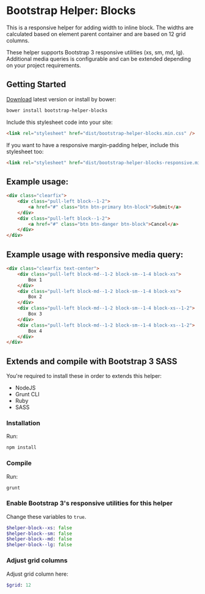 # Bootstrap Helper: Blocks

This is a responsive helper for adding width to inline block. The widths are calculated based on element parent container and are based on 12 grid columns.

These helper supports Bootstrap 3 responsive utilities (xs, sm, md, lg). Additional media queries is configurable and can be extended depending on your project requirements.

## Getting Started

[Download](https://github.com/syaifulsz/bootstrap-helper-blocks/releases) latest version or install by bower:

```sh
bower install bootstrap-helper-blocks
```

Include this stylesheet code into your site:

```html
<link rel="stylesheet" href="dist/bootstrap-helper-blocks.min.css" />
```

If you want to have a responsive margin-padding helper, include this stylesheet too:

```html
<link rel="stylesheet" href="dist/bootstrap-helper-blocks-responsive.min.css" />
```

## Example usage:

```html
<div class="clearfix">
    <div class="pull-left block--1-2">
        <a href="#" class="btn btn-primary btn-block">Submit</a>
    </div>
    <div class="pull-left block--1-2">
        <a href="#" class="btn btn-danger btn-block">Cancel</a>
    </div>
</div>
```

## Example usage with responsive media query:

```html
<div class="clearfix text-center">
    <div class="pull-left block-md--1-2 block-sm--1-4 block-xs">
        Box 1
    </div>
    <div class="pull-left block-md--1-2 block-sm--1-4 block-xs">
        Box 2
    </div>
    <div class="pull-left block-md--1-2 block-sm--1-4 block-xs--1-2">
        Box 3
    </div>
    <div class="pull-left block-md--1-2 block-sm--1-4 block-xs--1-2">
        Box 4
    </div>
</div>
```

## Extends and compile with Bootstrap 3 SASS

You're required to install these in order to extends this helper:

- NodeJS
- Grunt CLI
- Ruby
- SASS

### Installation

Run:

```sh
npm install
```

### Compile

Run:

```sh
grunt
```

### Enable Bootstrap 3's responsive utilities for this helper

Change these variables to `true`.

```sass
$helper-block--xs: false
$helper-block--sm: false
$helper-block--md: false
$helper-block--lg: false
```

### Adjust grid columns

Adjust grid column here:

```sass
$grid: 12
```